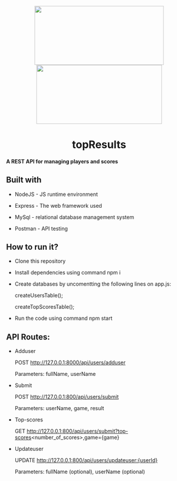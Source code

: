 <p align="center">

 <img width="350" height="160" src="https://railsware.com/blog/wp-content/uploads/2018/09/2400%D1%851260-rw-blog-node-js.png" />

 <img width="340" height="160" src="https://datasciencebiz.com/wp-content/uploads/2022/05/1_TTM5AleQfFJ-mItttJROdg.jpeg" />
 
</p>
<h1 align="center">topResults</h1>
<p align="center"><b><h4>A REST API for managing players and scores</h4></b></p>
</p>

<h2>Built with</h2>

* NodeJS - JS runtime environment

* Express - The web framework used

* MySql - relational database management system 

* Postman - API testing

<h2>How to run it?</h2>
  
* Clone this repository
  
* Install dependencies using command npm i
  
* Create databases by uncomentting the following lines on app.js:
  
  
   createUsersTable();
  
   createTopScoresTable();
  
* Run the code using command npm start

<h2>API Routes:</h2>

* Adduser

  POST http://127.0.0.1:8000/api/users/adduser
  
  Parameters: fullName, userName

* Submit

  POST http://127.0.0.1:800/api/users/submit
  
  Parameters: userName, game, result
  
* Top-scores

  GET http://127.0.0.1:800/api/users/submit?top-scores<number_of_scores>,game={game}
  
* Updateuser

  UPDATE http://127.0.0.1:800/api/users/updateuser:{userId}
  
  Parameters: fullName (optional), userName (optional)
  
